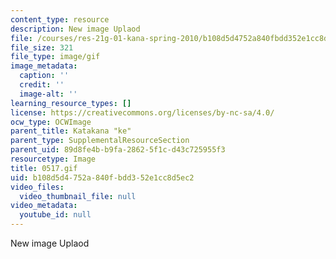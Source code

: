```yaml
---
content_type: resource
description: New image Uplaod
file: /courses/res-21g-01-kana-spring-2010/b108d5d4752a840fbdd352e1cc8d5ec2_0517.gif
file_size: 321
file_type: image/gif
image_metadata:
  caption: ''
  credit: ''
  image-alt: ''
learning_resource_types: []
license: https://creativecommons.org/licenses/by-nc-sa/4.0/
ocw_type: OCWImage
parent_title: Katakana "ke"
parent_type: SupplementalResourceSection
parent_uid: 89d8fe4b-b9fa-2862-5f1c-d43c725955f3
resourcetype: Image
title: 0517.gif
uid: b108d5d4-752a-840f-bdd3-52e1cc8d5ec2
video_files:
  video_thumbnail_file: null
video_metadata:
  youtube_id: null
---
```

New image Uplaod